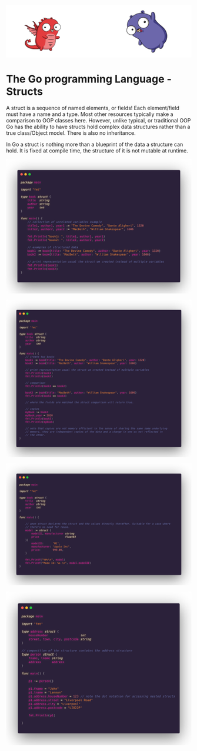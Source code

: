 ![](/assets/gologo.png)

# The Go programming Language - Structs

A struct is a sequence of named elements, or fields! Each element/field must have a name and a type. Most other resources typically make a comparison to OOP classes here. However, unlike typical, or traditional OOP Go has the ability to have structs hold complex data structures rather than a true class/Object model. There is also no inheritance.

In Go a struct is nothing more than a blueprint of the data a structure can hold. It is fixed at compile time, the structure of it is not mutable at runtime.

![](/assets/core/10/1001-basic-struct.png)

![](/assets/core/10/1002-update-structs.png)

![](/assets/core/10/1003-anon-struct.png)

![](/assets/core/10/1004-nested-structs.png)
